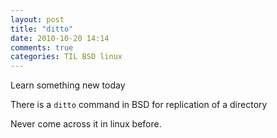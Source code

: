 ```yaml
---
layout: post
title: "ditto"
date: 2010-10-20 14:14
comments: true
categories: TIL BSD linux 
---
```


Learn something new today


There is a ``ditto`` command in BSD for replication of a directory


Never come across it in linux before.

